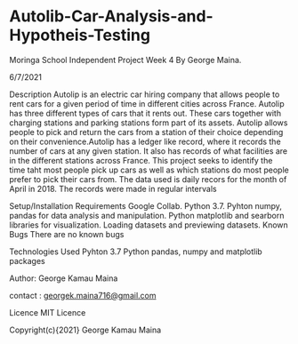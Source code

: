 # Autolib-Car-Analysis-and-Hypotheis-Testing
Moringa School Independent Project Week 4 By George Maina.

6/7/2021

Description
Autolip is an electric car hiring company that allows people to rent cars for a given period of time in different cities across France. Autolip has three different types of cars that it rents out. These cars together with charging stations and parking stations form part of its assets. Autolip allows people to pick and return the cars from a station of their choice depending on their convenience.Autolip has a ledger like record, where it records the number of cars at any given station. It also has records of what facilities are in the different stations across France. This project seeks to identify the time taht most people pick up cars as well as which stations do most people prefer to pick their cars from. The data used is daily recors for the month of April in 2018. The records were made in regular intervals

Setup/Installation Requirements
Google Collab.
Python 3.7.
Pyhton numpy, pandas for data analysis and manipulation.
Python matplotlib and searborn libraries for visualization.
Loading datasets and previewing datasets.
Known Bugs
There are no known bugs

Technologies Used
Pyhton 3.7
Python pandas, numpy and matplotlib packages

Author:
George Kamau Maina

contact : georgek.maina716@gmail.com

Licence
MIT Licence

Copyright(c){2021} George Kamau Maina

